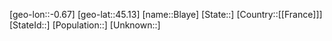 ﻿---
location: [45.13,-0.67]
type: City
tags:
- geo/City


SpocWebEntityId: 29226
isDeleted: false
confidential: public

---
[geo-lon::-0.67]
[geo-lat::45.13]
[name::Blaye]
[State::]
[Country::[[France]]]
[StateId::]
[Population::]
[Unknown::]


